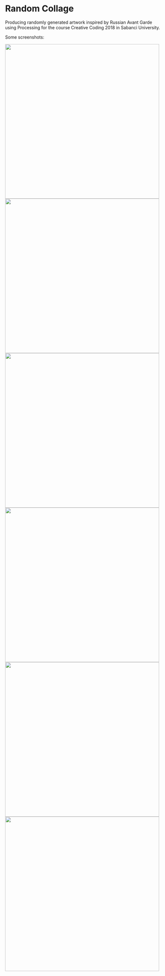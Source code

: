# Random Collage
Producing randomly generated artwork inspired by Russian Avant Garde using Processing for the course Creative Coding 2018 in Sabanci University.

Some screenshots:

<img src="avant_garde/screenshots/art-01.png" align="center" width="500">
<img src="avant_garde/screenshots/art-11.png" align="center" width="500">

<img src="avant_garde/screenshots/art-71.png" align="center" width="500">
<img src="avant_garde/screenshots/art-rand2.png" align="center" width="500">

<img src="avant_garde/screenshots/art-21.png" align="center" width="500">
<img src="avant_garde/screenshots/art-61.png" align="center" width="500">
